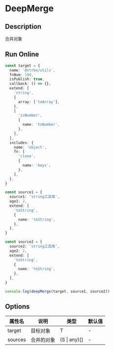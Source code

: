 # DeepMerge

## Description
合并对象

## Run Online

<RunCode :language="ts" :dependency="`
function toRawType(data: any): string {
  return Object.prototype.toString.call(data).slice(8, -1)
}
function isType(data: any, type: string): boolean {
  return toRawType(data).toLowerCase() === type.toLowerCase()
}
function isObject(data: any): boolean {
  return isType(data, 'Object')
}
function isArray(data: any): boolean {
  return isType(data, 'Array')
}
function objectKeys<T extends object>(object: T): Array<\`\${keyof T & (string | number | boolean | null | undefined)}\`> {
  return Object.keys(object) as Array<\`\${keyof T & (string | number | boolean | null | undefined)}\`>
}
type MergeInsertions<T> =
  T extends object
    ? { [K in keyof T]: MergeInsertions<T[K]> }
    : T
type DeepMerge<F, S> = MergeInsertions<{
  [K in keyof F | keyof S]: K extends keyof S & keyof F
    ? DeepMerge<F[K], S[K]>
    : K extends keyof S
      ? S[K]
      : K extends keyof F
        ? F[K]
        : never;
}>
function isMergableObject(object: any): object is Object {
  return isObject(object) && !isArray(object)
}
function deepMerge<T extends object = object, S extends object = T>(target: T, ...sources: (S | any)[]): DeepMerge<T, S> {
  if (!sources.length)
    return target as any
  const source = sources.shift()
  if (source === undefined)
    return target as any
  if (isMergableObject(target) && isMergableObject(source)) {
    objectKeys(source).forEach((key) => {
      if (isMergableObject(source[key])) {
        if (!(target as any)[key])
          (target as any)[key] = {}
        deepMerge((target as any)[key], source[key])
      }
      else {
        (target as any)[key] = source[key]
      }
    })
  }
  return deepMerge(target, ...sources)
}`">

```ts
const target = {
  name: '@vtrbo/utils',
  fnNum: 100,
  isPublish: true,
  callback: () => {},
  extend: [
    'string',
    {
      array: ['toArray'],
    },
    [
      'isNumber',
      {
        name: 'toNumber',
      },
    ],
  ],
  includes: {
    name: 'object',
    fn: [
      'clone',
      {
        name: 'keys',
      },
    ],
  },
}

const source1 = {
  source1: 'string工具库',
  age1: 2,
  extend: [
    'toString',
    {
      name: 'toString',
    },
  ],
}

const source2 = {
  source2: 'string工具库',
  age2: 2,
  extend: [
    'toString',
    {
      name: 'toString',
    },
  ],
}

console.log(deepMerge(target, source1, source2))
```

</RunCode>

## Options

<div class="utils-table">

| 属性名 | 说明 | 类型 | 默认值 |
| --- | --- | --- | --- |
| target | 目标对象 | T | - |
| sources | 合并的对象 | (S \| any)[] | - |

</div>
